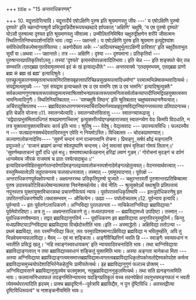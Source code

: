 +++
title = "15 अन्तराधिकरणम्"

+++
10. यद्वृत्तादेरित्यादि। यद्वृत्तार्देर्य एषोऽक्षिणि पुरुष इति श्रूयमाणस्तु जीवः ---' य एषोऽक्षिणि पुरुषो दृश्यते' इति च्छान्दोग्यश्रुतौ प्रसिद्धवन्निर्देशरूपयच्छब्दादे र्ज्ञापकात् 'अक्षिणि' चक्षुषि, 'य एष पुरुषो दृश्यते' योऽसौ पुरुषात्मा दृश्यत इति श्रूयमाणस्तु जीवात्मा। उन्मीलितनिमिषित चक्षुरुद्वीक्षणेन शरीरे जीवात्मनः स्थितिगतिनिश्चयदर्शनादिति भावः।यद्वा --- पक्षान्तरे। य एषोऽक्षिणि पुरुष इति श्रूयमाण इत्युद्देश्यांशः सर्वविधेयविकल्पेष्वनुवर्तयितव्यः। अक्ष्णोर्देवता अर्कः --'आदित्यश्चक्षुर्भूत्वाऽक्षिणी प्राविशत्' इति चक्षुर्देवताभूतः सूर्यो वा।अथवा --- पक्षान्तते। तत्र --- अक्षिणि। दृश्या --- दृश्यमाना। प्रतिकृतिर्वा --- पुरुषान्तरप्रपतिकृतिर्वाऽस्तु। तस्यां 'दृश्यते' इत्यस्योपपन्नत्वादितिभावः। इति चेन्न --- इति शङ्क्यते चेत् तन्न सम्भवति।एतद्ब्रह्म एतदेवामृतमभयं इदं कं खं इत्याद्यधीतेः" --- अन्तरवाक्ये 'एतदमृमभयम्, एतद्ब्रह्म प्राणो ब्रह्म कं ब्रह्म खं ब्रह्म' इत्यादिश्रुतेः। एतच्छ्रुत्युकातनाममृतत्वाभयत्वनिरतिशयबृहत्त्वापरिच्छिन्नसुखरूपत्वादिधर्माणां" परमात्मभिन्नेष्वसम्भवादित्यर्थः। संयद्वामत्वमुख्यैः --- 'एतं संयद्वाम इत्याचक्षते एष उ एव वामनिः एश उ एव भामनिः' इत्यादिश्रुत्युक्तैः" सर्वकल्याणगुणाश्रयत्वरूपसंयद्वामत्वस्वाश्रितशोभनप्रापकत्वरूपवामनित्वसर्वलोकव्याप्तदीप्तिमद्विग्रहयुक्तत्वरूपभामनित्वादिगुणैः। स्थितिनियतिबलात् --- 'यश्चक्षुषि तिष्ठन्' इति श्रुतिबलात् चक्षुष्यवस्थाननैयत्यात्। अर्चिराद्युक्तितश्च ---- ब्रह्मविदसाधारणगमनस्यार्चिरादिमार्गस्याक्षइपुरुषविद्यानिष्ठगन्तव्यतया प्रतिपादनाच्च। इति चेन्नति योजना॥11. स्वातन्त्र्येत्यादि। स्वातन्त्र्योत्तंसितासु ---- स्वातन्त्र्यारूढासु । 'यद्वेदात्प्रभुसंमितादधिगतं शब्दप्रमाणाच्चिरम्' इत्युक्तरीत्योद्दण्डमहाराजवत् स्वातन्त्र्येण वेदः किमपि विदधाति, न तत्र युक्तत्वायुक्तत्वविचारः कार्य इति भावः। श्रुतिषु --- वेदेषु। वेद्यत्ववादः --- उपास्यत्वविधिः। फलदस्यैव न --- फलप्रदानसमर्थदेवतादिवस्तुन एवेति न नियमोऽस्ति। विधिबलतः -- चोदकप्रामाण्यात्। कल्याणालोकनादेरिव---- 'सुवर्णं चन्दनं रत्नं पञ्चगव्यानि रोचना। प्रियङ्गु ,सर्षपं क्षौद्रं मङ्गलानि प्रयुञ्जते॥' 'राजानं ब्राह्मणं कन्यां श्वेतपुष्पाणि चन्दनम्। धेनुं सवत्सां वृषभं मृत्तिकां गोमयं तिलान्॥' 'सुवर्णमक्षतान्रत्नं दूर्वो दधि धृतं मधु। शम्यश्वात्थार्कदहनान् हरिद्रां लवणं गुडम्।' गोरोचनां मृदङ्गं च दर्पणं धान्यमेवच जीरकं राजमाषं च प्रातः पश्येत्सदाबुधः॥'' इत्यादिवचनविहितसुवर्णरतन्दर्पणादिमङ्गलद्रव्यावलोकनस्पर्शनादेर्मङ्गलहेतुत्ववत्। वेदनस्यार्थवत्त्वात् --- वस्तुमिथ्यात्वेऽपि तदुपासनस्य फलसाधनत्वात्। तस्मात् -- एवमुपपादनात्। पूर्वपक्षे -- अन्तराधिकरणपूर्वपक्षोपन्यासे। अक्ष्यन्तरस्थः प्रतिकृतिपुरुषो युज्यते -- चक्षुरन्तरवर्ती पुरुशान्तरप्रतिबिम्बात्मा पुरुष उपास्यकोटिविकल्पेष्वन्यतमतया निवनेशमर्हत्येव। सेयं नीतिः -- श्रुत्युक्तेऽर्थे यथाश्रुति प्रतिपत्तव्यं नपुनस्तत्र युक्तायुक्तविचारकथा प्रचारणीयेत्ययं न्यायः। पूर्वापरास्वधिकृतिष्वपि --- इतःपूर्वाधिकरणेषु इत उपरितनाधिकरणेष्वपि।यथासम्भवम् -- औचित्येन। ऊह्या --- पर्यालोच्यताम्॥12. पूर्वन्याय इत्यादि। पूर्वन्याये -- इतः पूर्वतनेऽत्ताधिकरणे। अग्निविद्या पुरतउपनता -- नाचिकेताग्निविद्या ब्रह्मविद्यायाः" पूर्वमेवोरदिष्टा। अत्र तु -- अक्ष्यन्तराधिकरणे तु। मध्यतउपनता -- ब्रह्मविद्यामध्ये उपदिष्टा। तस्मात् -- पूर्वाधिकरणवैषम्यात्। तद्वत् ब्रह्मविद्यानुगतिर्न --- पूर्वाधिकरण इव ब्रह्मविद्याया अनुगतिरनुस्यूतिर्न। किन्तु मध्यप्रविष्टयाऽग्निविद्यया ब्रह्मविद्याया विच्छेदोस्तीति भावः।इति -- अस्माद्धेतोः। अक्षिविद्या ततोऽन्या -- प्रथमं ब्रह्मविद्या, ततः परमग्निविद्या किल, ततः परमुपदिश्यमानाऽक्षिविद्या ब्रह्मविद्या न भवितुमर्हति, अपि तु भिन्नवेयमन्यफलाविद्या। मैवम् -- एवं मा शङ्किताः। अङ्गैर्विच्छित्तिर्न भवति हि --- स्वाङ्गैः स्वव्यवधानं न भवतीति प्रसिद्धं खलु। 'नहि स्वाङ्गंस्ववधायकम्' इति न्यायवादिवचनादिति भावः। तथा चाग्निविद्याया ब्रह्मविद्याङ्गत्वात् न तया ब्रह्मविद्याव्यवधानं शङ्कितुं युक्तमिति भावः। अस्या अङ्गता चानेकधा मिता --- अस्या अग्निविद्याया ब्रह्मविद्याङ्गत्वमसमाप्तब्रह्मविद्यामध्यगतत्वब्रह्मविद्याधिकृतोपकोसलोद्देश्यकोपदेश कर्मत्व ब्रह्मविद्यासमुच्चयोपदेशादिभिर्रनेकहेतुभिः प्रामीयतेत्यर्थः। इह ब्रह्मविद्यानुगुणं फलञ्च प्रोक्तम् -- अग्निविद्यावसाने ब्रह्मविद्यानुसूलमेव फलमुक्तम्, नतुब्रह्मविद्याननुकूलमित्यर्थः। तथा सति ह्यनङ्गत्वमिति भावः। फलवत्संनिधावफलं तदङ्गमितिन्यायस्य यदङ्गिप्रतिकूलं यच्च तदनपेक्षितं तदनुभयमङ्गफलं न भवती त्येवमर्थपरत्वादिति हृदयम्। प्राक्च ब्रह्मदृष्टिर्न--पूर्वत्रापि ब्रह्मविद्यैव, न पुन र्दृष्टिविधिः। अतस्तद्रीत्या दृष्टिविधिरूपत्वं" च नाशङ्कनीयमिति भावः॥